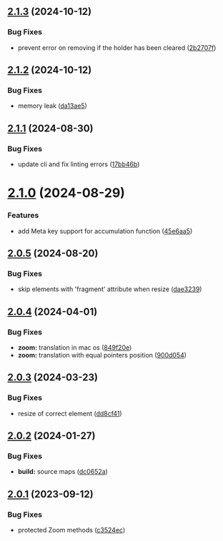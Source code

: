 ## [2.1.3](https://github.com/retejs/area-plugin/compare/v2.1.2...v2.1.3) (2024-10-12)


### Bug Fixes

* prevent error on removing if the holder has been cleared ([2b2707f](https://github.com/retejs/area-plugin/commit/2b2707f7c4b1588b632ba4fd49e10fe2cb6bc21d))

## [2.1.2](https://github.com/retejs/area-plugin/compare/v2.1.1...v2.1.2) (2024-10-12)


### Bug Fixes

* memory leak ([da13ae5](https://github.com/retejs/area-plugin/commit/da13ae543eea00f86e53b8564f8ee40585c3dfcf))

## [2.1.1](https://github.com/retejs/area-plugin/compare/v2.1.0...v2.1.1) (2024-08-30)


### Bug Fixes

* update cli and fix linting errors ([17bb46b](https://github.com/retejs/area-plugin/commit/17bb46bc24c55a895b80281d1c1740c1bcedbe16))

# [2.1.0](https://github.com/retejs/area-plugin/compare/v2.0.5...v2.1.0) (2024-08-29)


### Features

* add Meta key support for accumulation function ([45e6aa5](https://github.com/retejs/area-plugin/commit/45e6aa54c94c895ec8a2aa162c32eae4375cfe7e))

## [2.0.5](https://github.com/retejs/area-plugin/compare/v2.0.4...v2.0.5) (2024-08-20)


### Bug Fixes

* skip elements with 'fragment' attribute when resize ([dae3239](https://github.com/retejs/area-plugin/commit/dae323934417c2aed05f71fd4ba123e529787421))

## [2.0.4](https://github.com/retejs/area-plugin/compare/v2.0.3...v2.0.4) (2024-04-01)


### Bug Fixes

* **zoom:** translation in mac os ([849f20e](https://github.com/retejs/area-plugin/commit/849f20e5905aee8a156fc26299f98360b5c496ed))
* **zoom:** translation with equal pointers position ([900d054](https://github.com/retejs/area-plugin/commit/900d05419fa3a6a0223b67af707ad7af30c3c1ed))

## [2.0.3](https://github.com/retejs/area-plugin/compare/v2.0.2...v2.0.3) (2024-03-23)


### Bug Fixes

* resize of correct element ([dd8cf41](https://github.com/retejs/area-plugin/commit/dd8cf411b2194bd6b0f311caab11480f45801116))

## [2.0.2](https://github.com/retejs/area-plugin/compare/v2.0.1...v2.0.2) (2024-01-27)


### Bug Fixes

* **build:** source maps ([dc0652a](https://github.com/retejs/area-plugin/commit/dc0652ad6833e5fc066d329e37686f31f2cc602f))

## [2.0.1](https://github.com/retejs/area-plugin/compare/v2.0.0...v2.0.1) (2023-09-12)


### Bug Fixes

* protected Zoom methods ([c3524ec](https://github.com/retejs/area-plugin/commit/c3524ecf24d33fd1cafa7ee1d0a1e3683983c375))
